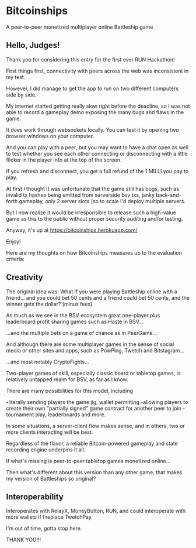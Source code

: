 # Bitcoinships

A peer-to-peer monetized multiplayer online Battleship game

## Hello, Judges!

Thank you for considering this entry for the first ever RUN Hackathon!

First things first, connectivity with peers across the web was inconsistent in my test. 

However, I did manage to get the app to run on two different computers side by side. 

My internet started getting really slow right before the deadline, so I was not able to record a gameplay demo exposing the many bugs and flaws in the game.

It does work through websockets locally. You can test it by opening two browser windows on your computer.

And you can play with a peer, but you may want to have a chat open as well to test whether you see each other connecting or disconnecting with a little flicker in the player info at the top of the screen. 

If you refresh and disconnect, you get a full refund of the 1 MILLI you pay to play.

At first I thought it was unfortunate that the game still has bugs, such as invalid tx hashes being emitted from serverside bsv txs, janky back-and-forth gameplay, only 2 server slots (so to scale I'd deploy multiple servers. 

But I now realize it would be irresponsible to release such a high-value game as this to the public without proper security auditing and/or testing.

Anyway, it's up at https://bitcoinships.herokuapp.com/

Enjoy!

Here are my thoughts on how Bitcoinships measures up to the evaluation criteria:

## Creativity

The original idea was: What if you were playing Battleship online with a friend... and you could bet 50 cents and a friend could bet 50 cents, and the winner gets the dollar? (minus fees)

As much as we see in the BSV ecosystem great one-player plus leaderboard profit sharing games such as Haste in BSV... 

...and the multiple bets on a game of chance as in PeerGame...

And although there are some multiplayer games in the sense of social media or other sites and apps, such as PowPing, Twetch and Bitstagram...

...and most notably CryptoFights...

Two-player games of skill, especially classic board or tabletop games, is relatively untapped realm for BSV, as far as I know.

There are many possibilities for this model, including 

-literally sending players the game jig, wallet permitting
-allowing players to create their own "partially signed" game contract for another peer to join
-tournament play, leaderboards and more.

In some situations, a server-client flow makes sense, and in others, two or more clients interacting will be best.

Regardless of the flavor, a reliable Bitcoin-powered gameplay and state recording engine underpins it all.

If what's missing is peer-to-peer tabletop games monetized online...

Then what's different about this version than any other game, that makes my version of Battleships so original?

## Interoperability

Interoperates with RelayX, MoneyButton, RUN, and could interoperate with more wallets if I replace TwetchPay.

I'm out of time, gotta stop here.

THANK YOU!!!
